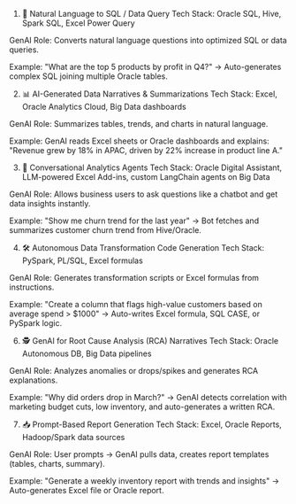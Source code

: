 1. 🧠 Natural Language to SQL / Data Query
Tech Stack: Oracle SQL, Hive, Spark SQL, Excel Power Query

GenAI Role: Converts natural language questions into optimized SQL or data queries.

Example:
"What are the top 5 products by profit in Q4?" → Auto-generates complex SQL joining multiple Oracle tables.

2. 📊 AI-Generated Data Narratives & Summarizations
Tech Stack: Excel, Oracle Analytics Cloud, Big Data dashboards

GenAI Role: Summarizes tables, trends, and charts in natural language.

Example:
GenAI reads Excel sheets or Oracle dashboards and explains:
"Revenue grew by 18% in APAC, driven by 22% increase in product line A."

3. 🔎 Conversational Analytics Agents
Tech Stack: Oracle Digital Assistant, LLM-powered Excel Add-ins, custom LangChain agents on Big Data

GenAI Role: Allows business users to ask questions like a chatbot and get data insights instantly.

Example:
"Show me churn trend for the last year" → Bot fetches and summarizes customer churn trend from Hive/Oracle.

4. 🛠️ Autonomous Data Transformation Code Generation
Tech Stack: PySpark, PL/SQL, Excel formulas

GenAI Role: Generates transformation scripts or Excel formulas from instructions.

Example:
"Create a column that flags high-value customers based on average spend > $1000" → Auto-writes Excel formula, SQL CASE, or PySpark logic.


6. 🕵️ GenAI for Root Cause Analysis (RCA) Narratives
Tech Stack: Oracle Autonomous DB, Big Data pipelines

GenAI Role: Analyzes anomalies or drops/spikes and generates RCA explanations.

Example:
"Why did orders drop in March?" → GenAI detects correlation with marketing budget cuts, low inventory, and auto-generates a written RCA.

7. 📥 Prompt-Based Report Generation
Tech Stack: Excel, Oracle Reports, Hadoop/Spark data sources

GenAI Role: User prompts → GenAI pulls data, creates report templates (tables, charts, summary).

Example:
"Generate a weekly inventory report with trends and insights" → Auto-generates Excel file or Oracle report.

